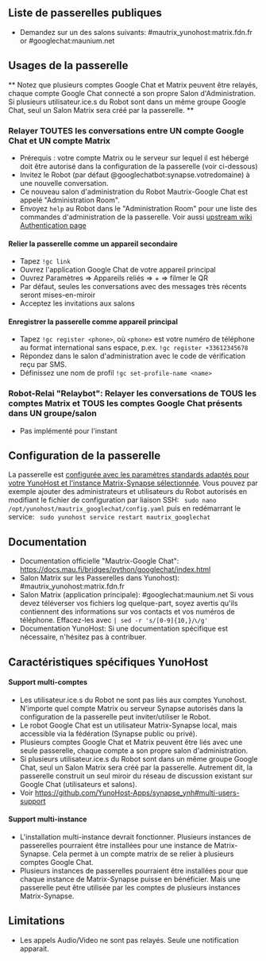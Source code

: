 
## Liste de passerelles publiques

* Demandez sur un des salons suivants: #mautrix_yunohost:matrix.fdn.fr or #googlechat:maunium.net

## Usages de la passerelle
** Notez que plusieurs comptes Google Chat et Matrix peuvent être relayés, chaque compte Google Chat connecté a son propre Salon d'Administration. Si plusieurs utilisateur.ice.s du Robot sont dans un même groupe Google Chat, seul un Salon Matrix sera créé par la passerelle. **

### Relayer TOUTES les conversations entre UN compte Google Chat et UN compte Matrix
* Prérequis : votre compte Matrix ou le serveur sur lequel il est hébergé doit être autorisé dans la configuration de la passerelle (voir ci-dessous)
* Invitez le Robot (par défaut @googlechatbot:synapse.votredomaine) à une nouvelle conversation.
* Ce nouveau salon d'administration du Robot Mautrix-Google Chat est appelé "Administration Room".
* Envoyez ``help`` au Robot dans le "Administration Room" pour une liste des commandes d'administration de la passerelle.
Voir aussi [upstream wiki Authentication page](https://docs.mau.fi/bridges/python/googlechat/authentication.html)

#### Relier la passerelle comme un appareil secondaire
* Tapez ``!gc link``
* Ouvrez l'application Google Chat de votre appareil principal
* Ouvrez Paramètres => Appareils reliés => + => filmer le QR
* Par défaut, seules les conversations avec des messages très récents seront mises-en-miroir
* Acceptez les invitations aux salons

#### Enregistrer la passerelle comme appareil principal
* Tapez ``!gc register <phone>``, où ``<phone>`` est votre numéro de téléphone au format international sans espace, p.ex. ``!gc register +33612345678``
* Répondez dans le salon d'administration avec le code de vérification reçu par SMS.
* Définissez une nom de profil ``!gc set-profile-name <name>``

### Robot-Relai "Relaybot": Relayer les conversations de TOUS les comptes Matrix et TOUS les comptes Google Chat présents dans UN groupe/salon
* Pas implémenté pour l'instant

## Configuration de la passerelle

La passerelle est [configurée avec les paramètres standards adaptés pour votre YunoHost et l'instance Matrix-Synapse sélectionnée](https://github.com/YunoHost-Apps/mautrix_googlechat_ynh/blob/master/conf/config.yaml). Vous pouvez par exemple ajouter des administrateurs et utilisateurs du Robot autorisés en modifiant le fichier de configuration par liaison SSH: 
``` sudo nano /opt/yunohost/mautrix_googlechat/config.yaml```
puis en redémarrant le service: 
``` sudo yunohost service restart mautrix_googlechat```

## Documentation

 * Documentation officielle "Mautrix-Google Chat": https://docs.mau.fi/bridges/python/googlechat/index.html
 * Salon Matrix sur les Passerelles dans Yunohost): #mautrix_yunohost:matrix.fdn.fr
 * Salon Matrix (application principale): #googlechat:maunium.net
Si vous devez téléverser vos fichiers log quelque-part, soyez avertis qu'ils contiennent des informations sur vos contacts et vos numéros de téléphone. Effacez-les avec 
``| sed -r 's/[0-9]{10,}/📞/g' ``
 * Documentation YunoHost: Si une documentation spécifique est nécessaire, n'hésitez pas à contribuer.

## Caractéristiques spécifiques YunoHost

#### Support multi-comptes
* Les utilisateur.ice.s du Robot ne sont pas liés aux comptes Yunohost. N'importe quel compte Matrix ou serveur Synapse autorisés dans la configuration de la passerelle peut inviter/utiliser le Robot. 
* Le robot Google Chat est un utilisateur Matrix-Synapse local, mais accessible via la fédération (Synapse public ou privé).
* Plusieurs comptes Google Chat et Matrix peuvent être liés avec une seule passerelle, chaque compte a son propre salon d'administration. 
* Si plusieurs utilisateur.ice.s du Robot sont dans un même groupe Google Chat, seul un Salon Matrix sera créé par la passerelle. Autrement dit, la passerelle construit un seul miroir du réseau de discussion existant sur Google Chat (utilisateurs et salons).
* Voir https://github.com/YunoHost-Apps/synapse_ynh#multi-users-support

#### Support multi-instance

* L'installation multi-instance devrait fonctionner. Plusieurs instances de passerelles pourraient être installées pour une instance de Matrix-Synapse. Cela permet à un compte matrix de se relier à plusieurs comptes Google Chat. 
* Plusieurs instances de passerelles pourraient être installées pour que chaque instance de Matrix-Synapse puisse en bénéficier. Mais une passerelle peut être utilisée par les comptes de plusieurs instances Matrix-Synapse.

## Limitations

* Les appels Audio/Video ne sont pas relayés. Seule une notification apparait. 

